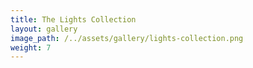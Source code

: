 ```yaml
---
title: The Lights Collection
layout: gallery
image_path: /../assets/gallery/lights-collection.png
weight: 7
---
```

